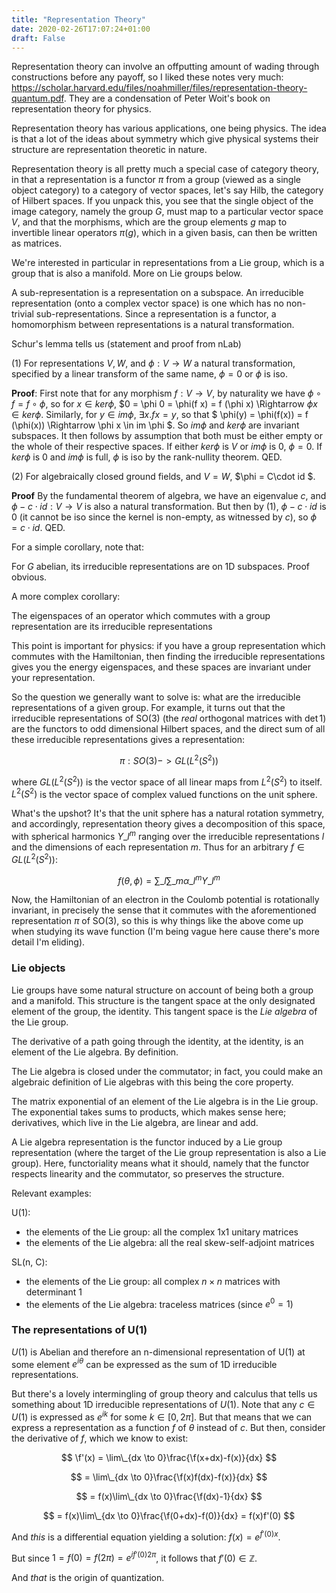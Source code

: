 ```yaml
---
title: "Representation Theory"
date: 2020-02-26T17:07:24+01:00
draft: False
---
```


<script type="text/javascript" async
  src="https://cdn.mathjax.org/mathjax/latest/MathJax.js?config=TeX-AMS-MML_HTMLorMML">
  MathJax.Hub.Config({
  tex2jax: {
    inlineMath: [['$','$'], ['\\(','\\)']],
    displayMath: [['$$','$$']],
    processEscapes: true,
    processEnvironments: true,
    skipTags: ['script', 'noscript', 'style', 'textarea', 'pre'],
    TeX: { equationNumbers: { autoNumber: "AMS" },
         extensions: ["AMSmath.js", "AMSsymbols.js"] }
  }
  });
  MathJax.Hub.Queue(function() {
    // Fix <code> tags after MathJax finishes running. This is a
    // hack to overcome a shortcoming of Markdown. Discussion at
    // https://github.com/mojombo/jekyll/issues/199
    var all = MathJax.Hub.getAllJax(), i;
    for(i = 0; i < all.length; i += 1) {
        all[i].SourceElement().parentNode.className += ' has-jax';
    }
  });

  MathJax.Hub.Config({
  // Autonumbering by mathjax
  TeX: { equationNumbers: { autoNumber: "AMS" } }
  });

</script>


$\newcommand{\R}{\mathbb{R}}$
$\newcommand{\C}{\mathbb{C}}$
$\newcommand{\N}{\mathbb{N}}$
$\newcommand{\Z}{\mathbb{Z}}$




Representation theory can involve an offputting amount of wading through constructions before any payoff, so I liked these notes very much: https://scholar.harvard.edu/files/noahmiller/files/representation-theory-quantum.pdf. They are a condensation of Peter Woit's book on representation theory for physics.

Representation theory has various applications, one being physics. The idea is that a lot of the ideas about symmetry which give physical systems their structure are representation theoretic in nature.

Representation theory is all pretty much a special case of category theory, in that a representation is a functor $\pi$ from a group (viewed as a single object category) to a category of vector spaces, let's say Hilb, the category of Hilbert spaces. If you unpack this, you see that the single object of the image category, namely the group $G$, must map to a particular vector space $V$, and that the morphisms, which are the group elements $g$ map to invertible linear operators $\pi(g)$, which in a given basis, can then be written as matrices.

We're interested in particular in representations from a Lie group, which is a group that is also a manifold. More on Lie groups below.

A sub-representation is a representation on a subspace. An irreducible representation (onto a complex vector space) is one which has no non-trivial sub-representations. Since a representation is a functor, a homomorphism between representations is a natural transformation.

Schur's lemma tells us (statement and proof from nLab)

(1) For representations $V, W$, and $\phi : V \to W$ a natural transformation, specified by a linear transform of the same name, $\phi=0$ or $\phi$ is iso.

**Proof**: First note that  for any morphism $f : V \to V$, by naturality we have $\phi \circ f = f \circ\phi$, so for $x\in ker \phi$, $0 = \phi 0 = \phi(f x) = f (\phi x) \Rightarrow $\phi x \in ker \phi$. Similarly, for $y\in im \phi$, $\exists x.  f x = y$, so that $ \phi(y) = \phi(f(x)) = f (\phi(x)) \Rightarrow \phi x \in im \phi $. So $im \phi$ and $ker \phi$ are invariant subspaces. It then follows by assumption that both must be either empty or the whole of their respective spaces. If either $ker \phi$ is $V$ or $im \phi$ is $0$, $\phi=0$. If $ker \phi$ is $0$ and $im \phi$ is full, $\phi$ is iso by the rank-nullity theorem. QED.

(2) For algebraically closed ground fields, and $V=W$, $\phi = C\cdot id $.

**Proof** By the fundamental theorem of algebra, we have an eigenvalue $c$, and $\phi - c\cdot id : V \to V$ is also a natural transformation. But then by (1), $\phi-c\cdot id$ is $0$ (it cannot be iso since the kernel is non-empty, as witnessed by $c$), so $\phi = c \cdot id$. QED.

<!-- - For irreducible unequal $\pi\_1, \pi\_2: (\forall g: S\circ \pi\_1(g) =  \pi\_2(g) \circ S) \Rightarrow S = 0 $ -->
<!-- For irreducible $\pi: (\forall g: S\circ \pi(g) =  \pi(g) \circ S) \Rightarrow S = \lambda I$ -->

<!-- Note that this amounts to saying that an endomorphism on a representation $\pi$ in the category of representations is, provided the underlying field is algebraically closed, a multiple of the identity. (To see this, observe that a morphism in the category of representations is a natural transformation, and a natural transformation between functors from a single object category is specified by a single object, call it $S$ with the commuting property above). -->

<!-- The proof is direct, as all categorical proofs are. We will simply show that $K := ker(S-\lambda I)$ is a non-empty subrepresentation. From that it follows that $K=V$, by the assumption of irreducibility, and from that, $S-\lambda I=0 \Rightarrow S = \lambda I$, as desired. We know that $K$ is non-empty by the fundamental theorem of algebra (we're working on a complex vector space), so it only remains to show it is a subrepresentation: -->

<!-- $$ v \in K \Rightarrow (S-\lambda I)v = 0 \Rightarrow (S-\lambda I)\pi(g)v = \pi(g)(S-\lambda I)v = \pi(g)0 = 0 $$ -->

For a simple corollary, note that:

For $G$ abelian, its irreducible representations are on 1D subspaces. Proof obvious.

A more complex corollary:

The eigenspaces of an operator which commutes with a group representation are its irreducible representations

This point is important for physics: if you have a group representation which commutes with the Hamiltonian, then finding the irreducible representations gives you the energy eigenspaces, and these spaces are invariant under your representation.

So the question we generally want to solve is: what are the irreducible representations of a given group. For example, it turns out that the irreducible representations of SO(3) (the *real* orthogonal matrices with $\det 1$) are the functors to odd dimensional Hilbert spaces, and the direct sum of all these irreducible representations gives a representation:

$$ \pi : SO(3) -> GL(L^2(S^2)) $$

where $GL(L^2(S^2))$ is the vector space of all linear maps from $L^2(S^2)$ to itself. $L^2(S^2)$ is the vector space of complex valued functions on the unit sphere.

What's the upshot? It's that the unit sphere has a natural rotation symmetry, and accordingly, representation theory gives a decomposition of this space, with spherical harmonics $Y\_l^m$ ranging over the irreducible representations $l$ and the dimensions of each representation $m$. Thus for an arbitrary $f \in GL(L^2(S^2))$:

$$ f(\theta, \phi) = \sum\_l\sum\_m \alpha\_l^mY\_l^m $$

Now, the Hamiltonian of an electron in the Coulomb potential is rotationally invariant, in precisely the sense that it commutes with the aforementioned representation $\pi$ of SO(3), so this is why things like the above come up when studying its wave function (I'm being vague here cause there's more detail I'm eliding).


### Lie objects

Lie groups have some natural structure on account of being both a group and a manifold. This structure is the tangent space at the only designated element of the group, the identity. This tangent space is the *Lie algebra* of the Lie group.

The derivative of a path going through the identity, at the identity, is an element of the Lie algebra. By definition.



The Lie algebra is closed under the commutator; in fact, you could make an algebraic definition of Lie algebras with this being the core property.

The matrix exponential of an element of the Lie algebra is in the Lie group. The exponential takes sums to products, which makes sense here; derivatives, which live in the Lie algebra, are linear and add.

A Lie algebra representation is the functor induced by a Lie group representation (where the target of the Lie group representation is also a Lie group). Here, functoriality means what it should, namely that the functor respects linearity and the commutator, so preserves the structure.

<!-- TODO: group homomorphism $\pi$ induces lie algebra homomorphism $\pi'$ with: \pi(e^{Xt})= e^{t\pi'(X)} -->

Relevant examples:

U(1):

- the elements of the Lie group: all the complex 1x1 unitary matrices
- the elements of the Lie algebra: all the real skew-self-adjoint matrices

SL(n, C):

- the elements of the Lie group: all complex $n \times n$ matrices with determinant $1$
- the elements of the Lie algebra: traceless matrices (since $e^0=1$)

### The representations of U(1)

$U(1)$ is Abelian and therefore an n-dimensional representation of U(1) at some element $e^{i\theta}$ can be expressed as the sum of 1D irreducible representations.

But there's a lovely intermingling of group theory and calculus that tells us something about 1D irreducible representations of $U(1)$. Note that any $c \in U(1)$ is expressed as $e^{ik}$ for some $k \in [0,2\pi]$. But that means that we can express a representation as a function $f$ of $\theta$ instead of $c$. But then, consider the derivative of $f$, which we know to exist:

$$ \f'(x) = \lim\_{dx \to 0}\frac{\f(x+dx)-f(x)}{dx} $$

$$ = \lim\_{dx \to 0}\frac{\f(x)f(dx)-f(x)}{dx} $$

$$ = f(x)\lim\_{dx \to 0}\frac{\f(dx)-1}{dx} $$

$$ = f(x)\lim\_{dx \to 0}\frac{\f(0+dx)-f(0)}{dx} = f(x)f'(0) $$

And *this* is a differential equation yielding a solution: $f(x)=e^{f'(0)x}$.

But since $1=f(0)=f(2\pi)=e^{if'(0)2\pi}$, it follows that $f'(0) \in \mathbb{Z}$.

And *that* is the origin of quantization.

<!--
    commute with the hamiltonian and you'll be preserved: QU(t) = qU(0)
    XY-YX is in lie algebra if X and Y are: closed under this
    an arbitrary rep pi of U(1) is of the form: \pi(e^{i\theta}) = e^{i\theta Q} -->

<!-- diagonalized, e.g. put in the form $e^{iK\theta}$ for a *diagonal* matrix $K$ where the diagonal elements are *integers*. This is basically the root of quantization, I think. -->

<!-- ### The representations of SU(2)

This is a lot less trivial. The upshot is that there is one irreducible representation for each dimension $(2j+1)$ for half-integer $j$, spanned by

S^n\_-(v) CHECK UNDERSTAND -->
